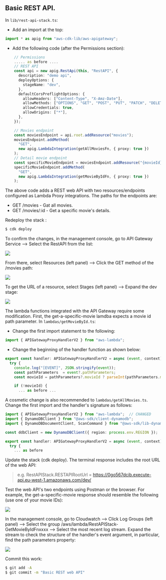 ## Basic REST API.

In `lib/rest-api-stack.ts`:

+ Add an import at the top:
~~~ts
import * as apig from "aws-cdk-lib/aws-apigateway";
~~~

+ Add the following code (after the Permissions section):
~~~ts
    // Permissions
    ..... as before ....
    // REST API 
    const api = new apig.RestApi(this, "RestAPI", {
      description: "demo api",
      deployOptions: {
        stageName: "dev",
      },
      defaultCorsPreflightOptions: {
        allowHeaders: ["Content-Type", "X-Amz-Date"],
        allowMethods: ["OPTIONS", "GET", "POST", "PUT", "PATCH", "DELETE"],
        allowCredentials: true,
        allowOrigins: ["*"],
      },
    });

    // Movies endpoint
    const moviesEndpoint = api.root.addResource("movies");
    moviesEndpoint.addMethod(
      "GET",
      new apig.LambdaIntegration(getAllMoviesFn, { proxy: true })
    );
    // Detail movie endpoint
    const specificMovieEndpoint = moviesEndpoint.addResource("{movieId}");
    specificMovieEndpoint.addMethod(
      "GET",
      new apig.LambdaIntegration(getMovieByIdFn, { proxy: true })
    );
~~~
The above code adds a REST web API with two resources/endpoints configured as Lambda Proxy integrations. The paths for the endpoints are:
+ GET /movies - Gat all movies.
+ GET /movies/:id - Get a specific movie's details.

Redeploy the stack :
~~~bash
$ cdk deploy
~~~
To confirm the changes, in the management console, go to API Gateway Service --> Select the RestAPI from the list:

![][apigateway]

From there, select Resources (left panel) --> Click the GET method of the /movies path:

![][apiresources]

To get the URL of a resource, select Stages (left panel) --> Expand the dev stage:

![][apistage]

The lambda functions integrated with the API Gateway require some modification. First, the get-a-specific-movie lamdba expects a movie id path parameter. In `lambdas/getMovieById.ts`:

+ Change the first import statement to the following:
~~~ts
import { APIGatewayProxyHandlerV2 } from "aws-lambda";
~~~
+ Change the beginning of the handler function as shown below:
~~~ts
export const handler: APIGatewayProxyHandlerV2 = async (event, context) => {     // Note change
  try {
    console.log("[EVENT]", JSON.stringify(event));
    const pathParameters  = event?.pathParameters;
    const movieId = pathParameters?.movieId ? parseInt(pathParameters.movieId) : undefined;

    if (!movieId) {
      ... as before ...
~~~
A cosmetic change is also recommended to `lambdas/getAllMovies.ts`. Change the first import and the handler's signature as follows:
~~~ts
import { APIGatewayProxyHandlerV2 } from "aws-lambda";  // CHANGED
import { DynamoDBClient } from "@aws-sdk/client-dynamodb";
import { DynamoDBDocumentClient, ScanCommand } from "@aws-sdk/lib-dynamodb";

const ddbClient = new DynamoDBClient({ region: process.env.REGION });

export const handler: APIGatewayProxyHandlerV2 = async (event, context) => { // CHANGED
  try {
    ... as before
~~~
Update the stack (cdk deploy). The terminal response includes the root URL of the web API:

>e.g. RestAPIStack.RESTAPIRootUrl = https://0go567dcib.execute-api.eu-west-1.amazonaws.com/dev/

Test the web API's two endpoints using Postman or the browser. For example, the get-a-specific-movie response should resemble the following (use one of your movie IDs):

![][getmovie]

In the management console, go to Cloudwatch --> Click Log Groups (left panel) --> Select the group /aws/lambda/RestAPIStack-GetMovieByIdFnxxxx --> Select the most recent log stream. Expand the stream to check the structure of the handler's event argument, in particular, find the path parameters property:

![][pathparameters]

Commit this work:
~~~bash
$ git add -A
$ git commit -m "Basic REST web API"
~~~

[apigateway]: ./img/apigateway.png
[apiresources]: ./img/apiresources.png
[apistage]: ./img/apistage.png
[getmovie]: ./img/getmovie.png
[pathparameters]: ./img/pathparameters.png

